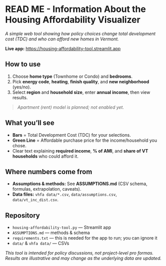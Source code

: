 # READ ME - Information About the Housing Affordability Visualizer

*A simple web tool showing how policy choices change total development cost (TDC) and who can afford new homes in Vermont.*

**Live app:** https://housing-affordability-tool.streamlit.app

## How to use
1. Choose **home type** (Townhome or Condo) and **bedrooms**.
2. Pick **energy code**, **heating**, **finish quality**, and **new neighborhood** (yes/no).  
3. Select **region** and **household size**, enter **annual income**, then view results.
> *Apartment (rent) model is planned; not enabled yet.*

## What you’ll see
- **Bars** = Total Development Cost (TDC) for your selections.  
- **Green Line** = Affordable purchase price for the income/household you chose.  
- Clear text explaining **required income**, **% of AMI**, and **share of VT households** who could afford it.
 
## Where numbers come from
- **Assumptions & methods:** See **ASSUMPTIONS.md** (CSV schema, formulas, extrapolation, caveats).  
- **Data files:** `vhfa data/*.csv`, `data/assumptions.csv`, `data/vt_inc_dist.csv`.

## Repository
- `housing-affordability-tool.py` — Streamlit app  
- `ASSUMPTIONS.md` — methods & schema  
- `requirements.txt` — this is needed for the app to run; you can ignore it
- `data/` & `vhfa data/` — CSVs

*This tool is intended for policy discussions, not project-level pro formas. Results are illustrative and may change as the underlying data are updated.*

